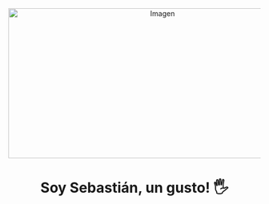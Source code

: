 <div align="center">
    <img src="https://www.computersciencedegreehub.com/wp-content/uploads/2023/02/shutterstock_535124956-scaled.jpg" width="600px" height="300px" alt="Imagen">
    <h1 align="center">Soy Sebastián, un gusto! 🖐️</h1>
</div>
